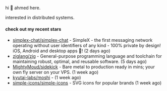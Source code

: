 hi 👋 ahmed here.

interested in distributed systems.

#### check out my recent stars

- [simplex-chat/simplex-chat](https://github.com/simplex-chat/simplex-chat) - SimpleX - the first messaging network operating without user identifiers of any kind - 100% private by design! iOS, Android and desktop apps 📱! (2 days ago)
- [ziglang/zig](https://github.com/ziglang/zig) - General-purpose programming language and toolchain for maintaining robust, optimal, and reusable software. (5 days ago)
- [MightyMoud/sidekick](https://github.com/MightyMoud/sidekick) - Bare metal to production ready in mins; your own fly server on your VPS. (1 week ago)
- [kyutai-labs/moshi](https://github.com/kyutai-labs/moshi) -  (1 week ago)
- [simple-icons/simple-icons](https://github.com/simple-icons/simple-icons) - SVG icons for popular brands (1 week ago)

